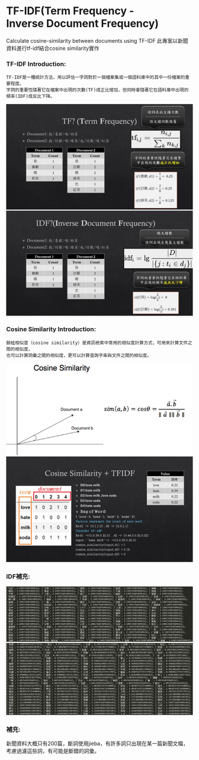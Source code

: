 # TF-IDF(Term Frequency - Inverse Document Frequency)
Calculate cosine-similarity between documents using TF-IDF
此專案以新聞資料進行tf-idf結合cosine similarity實作
### TF-IDF Introduction:
```
TF-IDF是一種統計方法，用以評估一字詞對於一個檔案集或一個語料庫中的其中一份檔案的重要程度。
字詞的重要性隨著它在檔案中出現的次數(TF)成正比增加，但同時會隨著它在語料庫中出現的頻率(IDF)成反比下降。
```
![image](https://github.com/Larix/TF-IDF_Tutorial/blob/master/img/tf.jpg)
![image](https://github.com/Larix/TF-IDF_Tutorial/blob/master/img/idf.jpg)


### Cosine Similarity Introduction:
```
餘絃相似度（cosine similarity）是資訊檢索中常用的相似度計算方式，可用來計算文件之間的相似度，
也可以計算詞彙之間的相似度，更可以計算查詢字串與文件之間的相似度。
```
![image](https://github.com/Larix/TF-IDF_Tutorial/blob/master/img/cosine.jpg)
![image](https://github.com/Larix/TF-IDF_Tutorial/blob/master/img/cosine_similarity.jpg)


### IDF補充:

![image](https://github.com/Larix/TF-IDF_Tutorial/blob/master/img/idf_high.jpg)
![image](https://github.com/Larix/TF-IDF_Tutorial/blob/master/img/idf_low.jpg)

### 補充:
新聞資料大概只有200篇，斷詞使用jieba，有許多詞只出現在某一篇新聞文檔，考慮過濾這些詞，有可能是斷錯的詞彙。
